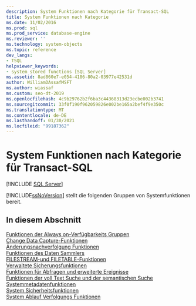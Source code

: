 ```yaml
---
description: System Funktionen nach Kategorie für Transact-SQL
title: System Funktionen nach Kategorie
ms.date: 11/02/2016
ms.prod: sql
ms.prod_service: database-engine
ms.reviewer: ''
ms.technology: system-objects
ms.topic: reference
dev_langs:
- TSQL
helpviewer_keywords:
- system stored functions [SQL Server]
ms.assetid: 8ad860e7-e054-4186-80a2-03977e42531d
author: WilliamDAssafMSFT
ms.author: wiassaf
ms.custom: seo-dt-2019
ms.openlocfilehash: 4c9b29762b2f6ba3c44368313d23ecbe002b3741
ms.sourcegitcommit: 33f0f190f962059826e002be165a2bef4f9e350c
ms.translationtype: MT
ms.contentlocale: de-DE
ms.lasthandoff: 01/30/2021
ms.locfileid: "99187362"
---
```

# <a name="system-functions-by-category-for-transact-sql"></a>System Funktionen nach Kategorie für Transact-SQL
[!INCLUDE [SQL Server](../../includes/applies-to-version/sqlserver.md)]

  [!INCLUDE[ssNoVersion](../../includes/ssnoversion-md.md)] stellt die folgenden Gruppen von Systemfunktionen bereit.  
  
## <a name="in-this-section"></a>In diesem Abschnitt  
 [Funktionen der Always on-Verfügbarkeits Gruppen](../../relational-databases/system-functions/always-on-availability-groups-functions-transact-sql.md)  
 [Change Data Capture-Funktionen](../../relational-databases/system-functions/change-data-capture-functions-transact-sql.md)  
 [Änderungsnachverfolgung Funktionen](../../relational-databases/system-functions/change-tracking-functions-transact-sql.md)  
 [Funktionen des Daten Sammlers](../../relational-databases/system-functions/data-collector-functions-transact-sql.md)  
 [FILESTREAM-und FILETABLE-Funktionen](../../relational-databases/system-functions/filestream-and-filetable-functions-transact-sql.md)  
 [Verwaltete Sicherungsfunktionen](../../relational-databases/system-functions/managed-backup-functions-transact-sql.md)  
 [Funktionen für Abfragen und erweiterte Ereignisse](../../relational-databases/system-functions/sys-fn-get-sql-transact-sql.md)  
 [Funktionen der voll Text Suche und der semantischen Suche](../../relational-databases/system-functions/full-text-search-and-semantic-search-functions-transact-sql.md)  
 [Systemmetadatenfunktionen](../../relational-databases/system-functions/system-metadata-functions.md)  
 [System Sicherheitsfunktionen](../../relational-databases/system-functions/system-security-functions.md)  
 [System Ablauf Verfolgungs Funktionen](../../relational-databases/system-functions/system-trace-functions.md)  
  

